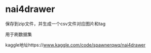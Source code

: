 # nai4drawer
保存到zip文件，并生成一个csv文件对应图片和tag

用于刷数据集

kaggle地址https://www.kaggle.com/code/spawnerqwq/nai4drawer
